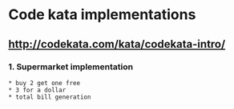 # Code kata implementations

## http://codekata.com/kata/codekata-intro/

### 1. Supermarket implementation
    * buy 2 get one free
    * 3 for a dollar
    * total bill generation
